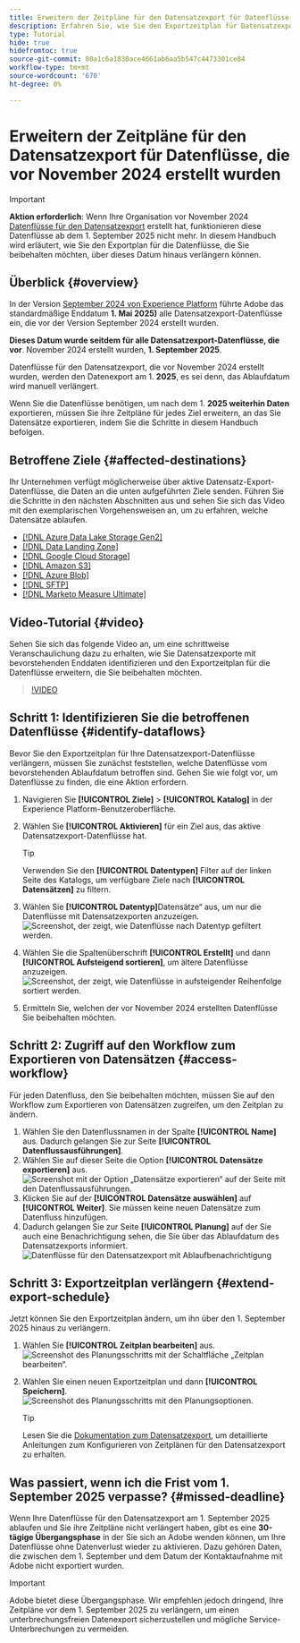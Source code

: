 ```yaml
---
title: Erweitern der Zeitpläne für den Datensatzexport für Datenflüsse, die vor November 2024 erstellt wurden
description: Erfahren Sie, wie Sie den Exportzeitplan für Datensatzexport-Datenflüsse verlängern, die vor November 2024 erstellt wurden und am 1. September 2025 nicht mehr funktionieren.
type: Tutorial
hide: true
hidefromtoc: true
source-git-commit: 08a1c6a1830ace4661ab6aa5b547c4473301ce84
workflow-type: tm+mt
source-wordcount: '670'
ht-degree: 0%

---
```



# Erweitern der Zeitpläne für den Datensatzexport für Datenflüsse, die vor November 2024 erstellt wurden

>[!IMPORTANT]
>
>**Aktion erforderlich**: Wenn Ihre Organisation vor November 2024 [Datenflüsse für den Datensatzexport](export-datasets.md) erstellt hat, funktionieren diese Datenflüsse ab dem 1. September 2025 nicht mehr. In diesem Handbuch wird erläutert, wie Sie den Exportplan für die Datenflüsse, die Sie beibehalten möchten, über dieses Datum hinaus verlängern können.

## Überblick {#overview}

In der Version [September 2024 von Experience Platform](/help/release-notes/2024/september-2024.md#destinations) führte Adobe das standardmäßige Enddatum **1. Mai 2025)** alle Datensatzexport-Datenflüsse ein, die vor der Version September 2024 erstellt wurden.

**Dieses Datum wurde seitdem für alle Datensatzexport-Datenflüsse, die vor**. November 2024 erstellt wurden, **1. September 2025**.

Datenflüsse für den Datensatzexport, die vor November 2024 erstellt wurden, werden den Datenexport am 1. **2025**, es sei denn, das Ablaufdatum wird manuell verlängert.

Wenn Sie die Datenflüsse benötigen, um nach dem 1. **2025 weiterhin Daten** exportieren, müssen Sie ihre Zeitpläne für jedes Ziel erweitern, an das Sie Datensätze exportieren, indem Sie die Schritte in diesem Handbuch befolgen.

## Betroffene Ziele {#affected-destinations}

Ihr Unternehmen verfügt möglicherweise über aktive Datensatz-Export-Datenflüsse, die Daten an die unten aufgeführten Ziele senden. Führen Sie die Schritte in den nächsten Abschnitten aus und sehen Sie sich das Video mit den exemplarischen Vorgehensweisen an, um zu erfahren, welche Datensätze ablaufen.

* [[!DNL Azure Data Lake Storage Gen2]](../catalog/cloud-storage/adls-gen2.md)
* [[!DNL Data Landing Zone]](../catalog/cloud-storage/data-landing-zone.md)
* [[!DNL Google Cloud Storage]](../catalog/cloud-storage/google-cloud-storage.md)
* [[!DNL Amazon S3]](../catalog/cloud-storage/amazon-s3.md#changelog)
* [[!DNL Azure Blob]](../catalog/cloud-storage/azure-blob.md#changelog)
* [[!DNL SFTP]](../catalog/cloud-storage/sftp.md#changelog)
* [[!DNL Marketo Measure Ultimate]](../catalog/adobe/marketo-measure-ultimate.md)

## Video-Tutorial {#video}

Sehen Sie sich das folgende Video an, um eine schrittweise Veranschaulichung dazu zu erhalten, wie Sie Datensatzexporte mit bevorstehenden Enddaten identifizieren und den Exportzeitplan für die Datenflüsse erweitern, die Sie beibehalten möchten.

>[!VIDEO](https://video.tv.adobe.com/v/3470518/)

## Schritt 1: Identifizieren Sie die betroffenen Datenflüsse {#identify-dataflows}

Bevor Sie den Exportzeitplan für Ihre Datensatzexport-Datenflüsse verlängern, müssen Sie zunächst feststellen, welche Datenflüsse vom bevorstehenden Ablaufdatum betroffen sind. Gehen Sie wie folgt vor, um Datenflüsse zu finden, die eine Aktion erfordern.

1. Navigieren Sie **[!UICONTROL Ziele]** > **[!UICONTROL Katalog]** in der Experience Platform-Benutzeroberfläche.
2. Wählen Sie **[!UICONTROL Aktivieren]** für ein Ziel aus, das aktive Datensatzexport-Datenflüsse hat.

   >[!TIP]
   >
   >Verwenden Sie den **[!UICONTROL Datentypen]** Filter auf der linken Seite des Katalogs, um verfügbare Ziele nach **[!UICONTROL Datensätzen]** zu filtern.

3. Wählen Sie **[!UICONTROL Datentyp]**&#x200B;Datensätze“ aus, um nur die Datenflüsse mit Datensatzexporten anzuzeigen.
   ![Screenshot, der zeigt, wie Datenflüsse nach Datentyp gefiltert werden.](/help/destinations/assets/ui/export-datasets/dataset-type.png)
4. Wählen Sie die Spaltenüberschrift **[!UICONTROL Erstellt]** und dann **[!UICONTROL Aufsteigend sortieren]**, um ältere Datenflüsse anzuzeigen.
   ![Screenshot, der zeigt, wie Datenflüsse in aufsteigender Reihenfolge sortiert werden.](/help/destinations/assets/ui/export-datasets/sort-ascending.png)
5. Ermitteln Sie, welchen der vor November 2024 erstellten Datenflüsse Sie beibehalten möchten.

## Schritt 2: Zugriff auf den Workflow zum Exportieren von Datensätzen {#access-workflow}

Für jeden Datenfluss, den Sie beibehalten möchten, müssen Sie auf den Workflow zum Exportieren von Datensätzen zugreifen, um den Zeitplan zu ändern.

1. Wählen Sie den Datenflussnamen in der Spalte **[!UICONTROL Name]** aus. Dadurch gelangen Sie zur Seite **[!UICONTROL Datenflussausführungen]**.
2. Wählen Sie auf dieser Seite die Option **[!UICONTROL Datensätze exportieren]** aus.
   ![Screenshot mit der Option „Datensätze exportieren“ auf der Seite mit den Datenflussausführungen.](/help/destinations/assets/ui/export-datasets/export-datasets-option.png)
3. Klicken Sie auf der **[!UICONTROL Datensätze auswählen]** auf **[!UICONTROL Weiter]**. Sie müssen keine neuen Datensätze zum Datenfluss hinzufügen.
4. Dadurch gelangen Sie zur Seite **[!UICONTROL Planung]** auf der Sie auch eine Benachrichtigung sehen, die Sie über das Ablaufdatum des Datensatzexports informiert.
   ![Datenflüsse für den Datensatzexport mit Ablaufbenachrichtigung](/help/destinations/assets/ui/export-datasets/dataset-export-notification.png)

## Schritt 3: Exportzeitplan verlängern {#extend-export-schedule}

Jetzt können Sie den Exportzeitplan ändern, um ihn über den 1. September 2025 hinaus zu verlängern.

1. Wählen Sie **[!UICONTROL Zeitplan bearbeiten]** aus.
   ![Screenshot des Planungsschritts mit der Schaltfläche „Zeitplan bearbeiten“.](/help/destinations/assets/ui/export-datasets/edit-schedule.png)
2. Wählen Sie einen neuen Exportzeitplan und dann **[!UICONTROL Speichern]**.
   ![Screenshot des Planungsschritts mit den Planungsoptionen.](/help/destinations/assets/ui/export-datasets/edit-schedule-calendar.png)

   >[!TIP]
   >
   >Lesen Sie die [Dokumentation zum Datensatzexport](export-datasets.md#scheduling), um detaillierte Anleitungen zum Konfigurieren von Zeitplänen für den Datensatzexport zu erhalten.

## Was passiert, wenn ich die Frist vom 1. September 2025 verpasse? {#missed-deadline}

Wenn Ihre Datenflüsse für den Datensatzexport am 1. September 2025 ablaufen und Sie ihre Zeitpläne nicht verlängert haben, gibt es eine **30-tägige Übergangsphase** in der Sie sich an Adobe wenden können, um Ihre Datenflüsse ohne Datenverlust wieder zu aktivieren. Dazu gehören Daten, die zwischen dem 1. September und dem Datum der Kontaktaufnahme mit Adobe nicht exportiert wurden.

>[!IMPORTANT]
>
>Adobe bietet diese Übergangsphase. Wir empfehlen jedoch dringend, Ihre Zeitpläne vor dem 1. September 2025 zu verlängern, um einen unterbrechungsfreien Datenexport sicherzustellen und mögliche Service-Unterbrechungen zu vermeiden.
